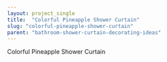 ```yaml
---
layout: project_single
title:  "Colorful Pineapple Shower Curtain"
slug: "colorful-pineapple-shower-curtain"
parent: "bathroom-shower-curtain-decorating-ideas"
---
```

Colorful Pineapple Shower Curtain